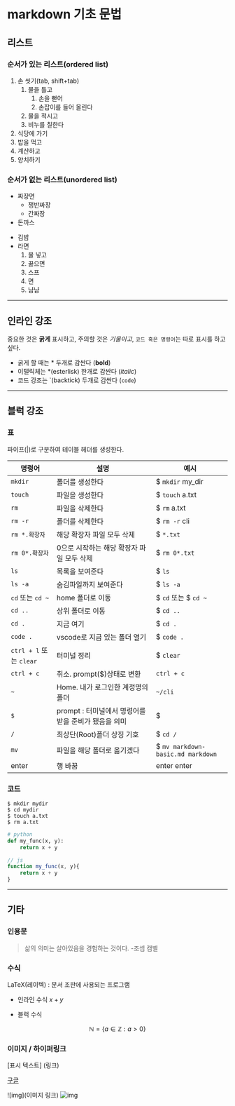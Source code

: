 # markdown 기초 문법

## 리스트

### 순서가 있는 리스트(ordered list)

1. 손 씻기(tab, shift+tab)
   1. 물을 틀고
      1. 손을 뻗어
      2. 손잡이를 들어 올린다
   2. 물을 적시고
   3. 비누를 칠한다
2. 식당에 가기
3. 밥을 먹고
4. 계산하고
5. 양치하기

### 순서가 없는 리스트(unordered list)

- 짜장면
  - 쟁반짜장
  - 간짜장
- 돈까스
* 김밥
* 라면
    1. 물 넣고
    2. 끓으면
    3. 스프
    4. 면
    5. 냠냠

---

## 인라인 강조
중요한 것은 **굵게** 표시하고, 주의할 것은 *기울이고*, `코드 혹은 명령어`는 따로 표시를 하고싶다.

- 굵게 할 때는 * 두개로 감싼다 (**bold**)
- 이탤릭체는 *(esterlisk) 한개로 감싼다 (*italic*)
- 코드 강조는 \`(backtick) 두개로 감싼다 (`code`)

---

## 블럭 강조

### 표

파이프(|)로 구분하여 테이블 헤더를 생성한다.

|명령어|설명|예시|
|-|-|-|
|`mkdir`|폴더를 생성한다|$ `mkdir` my_dir|
|`touch`|파일을 생성한다|$ `touch` a.txt|
|`rm`|파일을 삭제한다|$ `rm` a.txt|
|`rm -r`|폴더를 삭제한다|$ `rm -r` cli|
|`rm *.확장자`|해당 확장자 파일 모두 삭제|$ `*.txt`|
|`rm 0*.확장자`|0으로 시작하는 해당 확장자 파일 모두 삭제|$ `rm 0*.txt`|
|`ls`|목록을 보여준다|$ `ls`|
|`ls -a`|숨김파일까지 보여준다|$ `ls -a`|
|`cd` 또는 `cd ~`|home 폴더로 이동|$ `cd` 또는 $ `cd ~`|
|`cd ..`|상위 폴더로 이동|$ `cd ..`|
|`cd . `|지금 여기|$ `cd .`|
|`code .`|vscode로 지금 있는 폴더 열기|$ `code .`|
|`ctrl + l` 또는 `clear`|터미널 정리|$ `clear`|
|`ctrl + c`|취소. prompt($)상태로 변환|`ctrl + c`|
|`~`|Home. 내가 로그인한 계정명의 폴더|`~/cli`|
|`$`|prompt : 터미널에서 명령어를 받을 준비가 됐음을 의미|$|
|`/`|최상단(Root)폴더 상징 기호|$ `cd /`|
|`mv`|파일을 해당 폴더로 옮기겠다|$ `mv markdown-basic.md markdown`|
|enter|행 바꿈|enter enter|

### 코드

```
$ mkdir mydir
$ cd mydir
$ touch a.txt
$ rm a.txt
```

```python
# python
def my_func(x, y):
    return x + y
```

```javascript
// js
function my_func(x, y){
    return x + y
}
```

---

## 기타

### 인용문

> 삶의 의미는 살아있음을 경험하는 것이다. 
> -조셉 캠벨

### 수식
LaTeX(레이텍) : 문서 조판에 사용되는 프로그램

- 인라인 수식 $x + y$

- 블럭 수식  

$$
\mathbb{N} = \{ a \in \mathbb{Z} : a > 0 \}
$$

### 이미지 / 하이퍼링크
[표시 텍스트] (링크)

[구글](https://google.com)

![img](이미지 링크)
![img](https://www.creativeboom.com/uploads/articles/70/7061556f2bf274e57e387b4ab67b3b3bc7032958_1620.jpeg)
